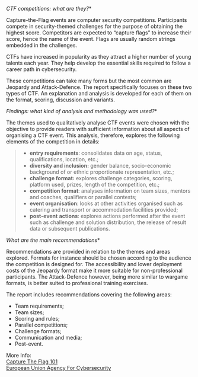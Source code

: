 
*CTF competitions: what are they?**

Capture-the-Flag events are computer security competitions. Participants compete in security-themed challenges for the purpose of obtaining the highest score. Competitors are expected to “capture flags” to increase their score, hence the name of the event. Flags are usually random strings embedded in the challenges.

CTFs have increased in popularity as they attract a higher number of young talents each year. They help develop the essential skills required to follow a career path in cybersecurity.

These competitions can take many forms but the most common are Jeopardy and Attack-Defence. The report specifically focuses on these two types of CTF. An explanation and analysis is developed for each of them on the format, scoring, discussion and variants.

*Findings: what kind of analysis and methodology was used?**

The themes used to qualitatively analyse CTF events were chosen with the objective to provide readers with sufficient information about all aspects of organising a CTF event. This analysis, therefore, explores the following elements of the competition in details:

> -   **entry requirements**: consolidates data on age, status, qualifications, location, etc.;
> -   **diversity and inclusion:**  gender balance, socio-economic background of or ethnic proportionate representation, etc.;
> -   **challenge format:**  explores challenge categories, scoring, platform used, prizes, length of the competition, etc.;
> -   **competition format**: analyses information on team sizes, mentors and coaches, qualifiers or parallel contests;
> -   **event organisation**: looks at other activities organised such as catering and transport or accommodation facilities provided;
> -   **post-event**  **actions**: explores actions performed after the event such as challenge and solution distribution, the release of result data or subsequent publications.

*What are the main recommendations**

Recommendations are provided in relation to the themes and areas explored. Formats for instance should be chosen according to the audience the competition is designed for. The accessibility and lower deployment costs of the Jeopardy format make it more suitable for non-professional participants. The Attack-Defence however, being more similar to wargame formats, is better suited to professional training exercises.

The report includes recommendations covering the following areas:

-   Team requirements;
-   Team sizes;
-   Scoring and rules;
-   Parallel competitions;
-   Challenge formats;
-   Communication and media;
-   Post-event.

More Info:  
[Capture The Flag 101](https://ctf101.org/)  
[European Union Agency For Cybersecurity](https://www.enisa.europa.eu/news/enisa-news/capture-the-flag-competitions-all-you-ever-wanted-to-know)
